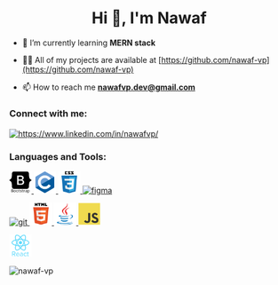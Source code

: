 
         
<h1 align="center">Hi 👋, I'm Nawaf</h1>

- 🌱 I’m currently learning **MERN stack**

- 👨‍💻 All of my projects are available at [https://github.com/nawaf-vp](https://github.com/nawaf-vp)

- 📫 How to reach me **nawafvp.dev@gmail.com**


<h3 align="left">Connect with me:</h3>
<p align="left">
<a href="https://www.linkedin.com/in/nawafvp/" target="blank"><img align="center" src="https://raw.githubusercontent.com/rahuldkjain/github-profile-readme-generator/master/src/images/icons/Social/linked-in-alt.svg" alt="https://www.linkedin.com/in/nawafvp/" height="30" width="40" /></a>
</p>

<h3 align="left">Languages and Tools:</h3>
<p align="left">
 <a href="https://getbootstrap.com" 
    target="_blank" 
    rel="noreferrer"> 
   <img src="https://raw.githubusercontent.com/devicons/devicon/master/icons/bootstrap/bootstrap-plain-wordmark.svg" 
        alt="bootstrap" 
        width="40" 
        height="40"/>
 </a> 
<a href="https://www.cprogramming.com/" 
   target="_blank" 
   rel="noreferrer"> 
  <img src="https://raw.githubusercontent.com/devicons/devicon/master/icons/c/c-original.svg" 
       alt="c" 
       width="40" 
       height="40"/> 
 </a> 
<a href="https://www.w3schools.com/css/" target="_blank" rel="noreferrer"> 
  <img src="https://raw.githubusercontent.com/devicons/devicon/master/icons/css3/css3-original-wordmark.svg" alt="css3" width="40" height="40"/> 
  </a>
<a href="https://www.figma.com/" target="_blank" rel="noreferrer"> <img src="https://www.vectorlogo.zone/logos/figma/figma-icon.svg" alt="figma" width="40" height="40"/> 
</a> 

<a href="https://git-scm.com/" target="_blank" rel="noreferrer"> <img src="https://www.vectorlogo.zone/logos/git-scm/git-scm-icon.svg" alt="git" width="40" height="40"/> </a> 
 <a href="https://www.w3.org/html/" target="_blank" rel="noreferrer"> <img src="https://raw.githubusercontent.com/devicons/devicon/master/icons/html5/html5-original-wordmark.svg" alt="html5" width="40" height="40"/>
  </a> 
 <a href="https://www.java.com" target="_blank" rel="noreferrer"> 
   <img src="https://raw.githubusercontent.com/devicons/devicon/master/icons/java/java-original.svg" alt="java" width="40" height="40"/>
  </a> 
 <a href="https://developer.mozilla.org/en-US/docs/Web/JavaScript" target="_blank" rel="noreferrer">
   <img src="https://raw.githubusercontent.com/devicons/devicon/master/icons/javascript/javascript-original.svg" alt="javascript" width="40" height="40"/> 
  </a>
 
  <a href="https://reactjs.org/" target="_blank" rel="noreferrer"> 
   <img src="https://raw.githubusercontent.com/devicons/devicon/master/icons/react/react-original-wordmark.svg" alt="react" width="40" height="40"/> </a>




<p>
  <img align="left" src="https://github-readme-stats.vercel.app/api/top-langs?username=nawaf-vp&show_icons=true&locale=en&layout=compact" 
        alt="nawaf-vp" />
</p>



